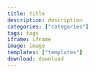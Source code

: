 ```yaml
---
title: title
description: description
categories: ["categories"]
tags: tags
iframe: iframe
image: image
templates: ["templates"]
download: download
---
```

